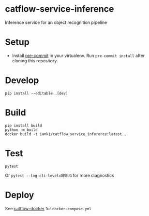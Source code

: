 # catflow-service-inference

Inference service for an object recognition pipeline

# Setup

* Install [pre-commit](https://pre-commit.com/#install) in your virtualenv. Run
`pre-commit install` after cloning this repository.

# Develop

```
pip install --editable .[dev]
```

# Build

```
pip install build
python -m build
docker build -t iank1/catflow_service_inference:latest .
```

# Test

```
pytest
```

Or `pytest --log-cli-level=DEBUG` for more diagnostics

# Deploy

See [catflow-docker](https://github.com/iank/catflow-docker) for `docker-compose.yml`
